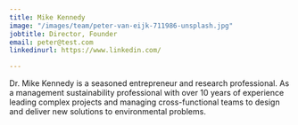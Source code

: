 ```yaml
---
title: Mike Kennedy
image: "/images/team/peter-van-eijk-711986-unsplash.jpg"
jobtitle: Director, Founder
email: peter@test.com
linkedinurl: https://www.linkedin.com/

---
```

Dr. Mike Kennedy is a seasoned entrepreneur and research professional. As a management sustainability professional with over 10 years of experience leading complex projects and managing cross-functional teams to design and deliver new solutions to environmental problems.